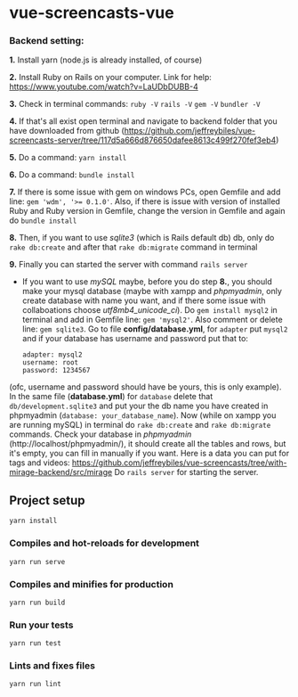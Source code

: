 
# vue-screencasts-vue

### Backend setting:
**1.** Install yarn (node.js is already installed, of course)

**2.** Install Ruby on Rails on your computer. Link for help: https://www.youtube.com/watch?v=LaUDbDUBB-4

**3.** Check in terminal commands:
	```ruby -V```
	```rails -V```
	```gem -V```
	```bundler -V```
	
**4.** If that's all exist open terminal and navigate to backend folder that you have downloaded from github (https://github.com/jeffreybiles/vue-screencasts-server/tree/117d5a666d876650dafee8613c499f270fef3eb4)

**5.** Do a command: ```yarn install```

**6.** Do a command: ```bundle install```

**7.** If there is some issue with gem on windows PCs, open Gemfile and add line: ```gem 'wdm', '>= 0.1.0'```.
Also, if there is issue with version of installed Ruby and Ruby version in Gemfile, change the version in Gemfile and again do ```bundle install```

**8.** Then, if you want to use *sqlite3* (which is Rails default db) db, only do ```rake db:create``` and after that ```rake db:migrate``` command in terminal

**9.** Finally you can started the server with command ```rails server```


* If you want to use *mySQL* maybe, before you do step **8.**, you should make your mysql database (maybe with xampp and *phpmyadmin*, only create database with name you want, and if there some issue with collaboations choose *utf8mb4_unicode_ci*).
Do ```gem install mysql2``` in terminal and add in Gemfile line: ```gem 'mysql2'```. Also comment or delete line: ```gem sqlite3```.
Go to file **config/database.yml**, for ```adapter``` put ```mysql2``` and if your database has username and password put that to:
	```
	adapter: mysql2
	username: root
	password: 1234567
	```
	
(ofc, username and password should have be yours, this is only example). 
In the same file (**database.yml**) for ```database``` delete that ```db/development.sqlite3``` and put your the db name you have created in phpmyadmin (```database: your_database_name```).
Now (while on xampp you are running mySQL) in terminal do ```rake db:create``` and ```rake db:migrate``` commands.
Check your database in *phpmyadmin* (http://localhost/phpmyadmin/), it should create all the tables and rows, but it's empty, you can fill in manually if you want. Here is a data you can put for tags and videos: https://github.com/jeffreybiles/vue-screencasts/tree/with-mirage-backend/src/mirage
Do ```rails server``` for starting the server.



## Project setup
```
yarn install
```

### Compiles and hot-reloads for development
```
yarn run serve
```

### Compiles and minifies for production
```
yarn run build
```

### Run your tests
```
yarn run test
```

### Lints and fixes files
```
yarn run lint
```
